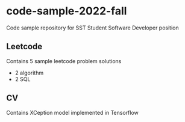 # code-sample-2022-fall
Code sample repository for SST Student Software Developer position
## Leetcode
Contains 5 sample leetcode problem solutions
- 2 algorithm
- 2 SQL
## CV
Contains XCeption model implemented in Tensorflow
